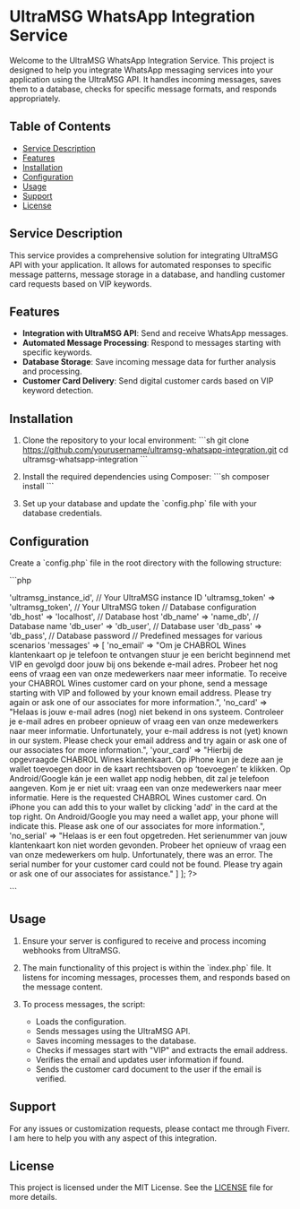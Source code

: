 
# UltraMSG WhatsApp Integration Service

Welcome to the UltraMSG WhatsApp Integration Service. This project is designed to help you integrate WhatsApp messaging services into your application using the UltraMSG API. It handles incoming messages, saves them to a database, checks for specific message formats, and responds appropriately.

## Table of Contents 

- [Service Description](#service-description)
- [Features](#features)
- [Installation](#installation)
- [Configuration](#configuration)
- [Usage](#usage)
- [Support](#support)
- [License](#license)

## Service Description

This service provides a comprehensive solution for integrating UltraMSG API with your application. It allows for automated responses to specific message patterns, message storage in a database, and handling customer card requests based on VIP keywords.

## Features

- **Integration with UltraMSG API**: Send and receive WhatsApp messages.
- **Automated Message Processing**: Respond to messages starting with specific keywords.
- **Database Storage**: Save incoming message data for further analysis and processing.
- **Customer Card Delivery**: Send digital customer cards based on VIP keyword detection.

## Installation

1. Clone the repository to your local environment:
    \`\`\`sh
    git clone https://github.com/yourusername/ultramsg-whatsapp-integration.git
    cd ultramsg-whatsapp-integration
    \`\`\`

2. Install the required dependencies using Composer:
    \`\`\`sh
    composer install
    \`\`\`

3. Set up your database and update the \`config.php\` file with your database credentials.

## Configuration

Create a \`config.php\` file in the root directory with the following structure:

\`\`\`php
<?php
return [
    // UltraMSG configuration
    'ultramsg_instance_id' => 'ultramsg_instance_id', // Your UltraMSG instance ID
    'ultramsg_token' => 'ultramsg_token', // Your UltraMSG token

    // Database configuration
    'db_host' => 'localhost', // Database host
    'db_name' => 'name_db', // Database name
    'db_user' => 'db_user', // Database user
    'db_pass' => 'db_pass', // Database password

    // Predefined messages for various scenarios
    'messages' => [
        'no_email' => "Om je CHABROL Wines klantenkaart op je telefoon te ontvangen stuur je een bericht beginnend met VIP en gevolgd door jouw bij ons bekende e-mail adres. Probeer het nog eens of vraag een van onze medewerkers naar meer informatie.

To receive your CHABROL Wines customer card on your phone, send a message starting with VIP and followed by your known email address. Please try again or ask one of our associates for more information.",
        'no_card' => "Helaas is jouw e-mail adres (nog) niet bekend in ons systeem. Controleer je e-mail adres en probeer opnieuw of vraag een van onze medewerkers naar meer informatie.

Unfortunately, your e-mail address is not (yet) known in our system. Please check your email address and try again or ask one of our associates for more information.",
        'your_card' => "Hierbij de opgevraagde CHABROL Wines klantenkaart. Op iPhone kun je deze aan je wallet toevoegen door in de kaart rechtsboven op ‘toevoegen’ te klikken. Op Android/Google kán je een wallet app nodig hebben, dit zal je telefoon aangeven. Kom je er niet uit: vraag een van onze medewerkers naar meer informatie.

Here is the requested CHABROL Wines customer card. On iPhone you can add this to your wallet by clicking 'add' in the card at the top right. On Android/Google you may need a wallet app, your phone will indicate this. Please ask one of our associates for more information.",
        'no_serial' => "Helaas is er een fout opgetreden. Het serienummer van jouw klantenkaart kon niet worden gevonden. Probeer het opnieuw of vraag een van onze medewerkers om hulp.

Unfortunately, there was an error. The serial number for your customer card could not be found. Please try again or ask one of our associates for assistance."
    ]
];
?>
\`\`\`

## Usage

1. Ensure your server is configured to receive and process incoming webhooks from UltraMSG.

2. The main functionality of this project is within the \`index.php\` file. It listens for incoming messages, processes them, and responds based on the message content.

3. To process messages, the script:
    - Loads the configuration.
    - Sends messages using the UltraMSG API.
    - Saves incoming messages to the database.
    - Checks if messages start with "VIP" and extracts the email address.
    - Verifies the email and updates user information if found.
    - Sends the customer card document to the user if the email is verified.

## Support

For any issues or customization requests, please contact me through Fiverr. I am here to help you with any aspect of this integration.

## License

This project is licensed under the MIT License. See the [LICENSE](LICENSE) file for more details.
#
